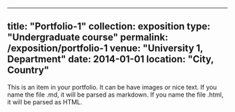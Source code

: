 <!-- ---
title: "Portfolio item number 1"
excerpt: "Short description of portfolio item number 1<br/><img src='/images/500x300.png'>"
collection: exposition
author_profile: true
--- -->

---
title: "Portfolio-1"
collection: exposition
type: "Undergraduate course"
permalink: /exposition/portfolio-1
venue: "University 1, Department"
date: 2014-01-01
location: "City, Country"
---


This is an item in your portfolio. It can be have images or nice text. If you name the file .md, it will be parsed as markdown. If you name the file .html, it will be parsed as HTML. 
